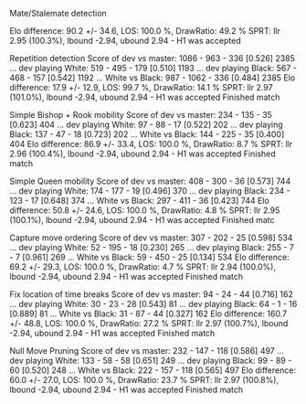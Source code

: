 Mate/Stalemate detection

Elo difference: 90.2 +/- 34.6, LOS: 100.0 %, DrawRatio: 49.2 %
SPRT: llr 2.95 (100.3%), lbound -2.94, ubound 2.94 - H1 was accepted

Repetition detection
Score of dev vs master: 1086 - 963 - 336  [0.526] 2385
...      dev playing White: 519 - 495 - 179  [0.510] 1193
...      dev playing Black: 567 - 468 - 157  [0.542] 1192
...      White vs Black: 987 - 1062 - 336  [0.484] 2385
Elo difference: 17.9 +/- 12.9, LOS: 99.7 %, DrawRatio: 14.1 %
SPRT: llr 2.97 (101.0%), lbound -2.94, ubound 2.94 - H1 was accepted
Finished match

Simple Bishop + Rook mobility
Score of dev vs master: 234 - 135 - 35  [0.623] 404
...      dev playing White: 97 - 88 - 17  [0.522] 202
...      dev playing Black: 137 - 47 - 18  [0.723] 202
...      White vs Black: 144 - 225 - 35  [0.400] 404
Elo difference: 86.9 +/- 33.4, LOS: 100.0 %, DrawRatio: 8.7 %
SPRT: llr 2.96 (100.4%), lbound -2.94, ubound 2.94 - H1 was accepted
Finished match

Simple Queen mobility
Score of dev vs master: 408 - 300 - 36  [0.573] 744
...      dev playing White: 174 - 177 - 19  [0.496] 370
...      dev playing Black: 234 - 123 - 17  [0.648] 374
...      White vs Black: 297 - 411 - 36  [0.423] 744
Elo difference: 50.8 +/- 24.6, LOS: 100.0 %, DrawRatio: 4.8 %
SPRT: llr 2.95 (100.1%), lbound -2.94, ubound 2.94 - H1 was accepted
Finished matc

Capture move ordering
Score of dev vs master: 307 - 202 - 25  [0.598] 534
...      dev playing White: 52 - 195 - 18  [0.230] 265
...      dev playing Black: 255 - 7 - 7  [0.961] 269
...      White vs Black: 59 - 450 - 25  [0.134] 534
Elo difference: 69.2 +/- 29.3, LOS: 100.0 %, DrawRatio: 4.7 %
SPRT: llr 2.94 (100.0%), lbound -2.94, ubound 2.94 - H1 was accepted
Finished match

Fix location of time breaks
Score of dev vs master: 94 - 24 - 44 [0.716] 162
... dev playing White: 30 - 23 - 28 [0.543] 81
... dev playing Black: 64 - 1 - 16 [0.889] 81
... White vs Black: 31 - 87 - 44 [0.327] 162
Elo difference: 160.7 +/- 48.8, LOS: 100.0 %, DrawRatio: 27.2 %
SPRT: llr 2.97 (100.7%), lbound -2.94, ubound 2.94 - H1 was accepted
Finished match

Null Move Pruning
Score of dev vs master: 232 - 147 - 118  [0.586] 497
...      dev playing White: 133 - 58 - 58  [0.651] 249
...      dev playing Black: 99 - 89 - 60  [0.520] 248
...      White vs Black: 222 - 157 - 118  [0.565] 497
Elo difference: 60.0 +/- 27.0, LOS: 100.0 %, DrawRatio: 23.7 %
SPRT: llr 2.97 (100.8%), lbound -2.94, ubound 2.94 - H1 was accepted
Finished match
